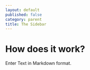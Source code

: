 ```yaml
---
layout: default
published: false
category: parent
title: The Sidebar
---
```


# How does it work?

Enter Text in Markdown format.
